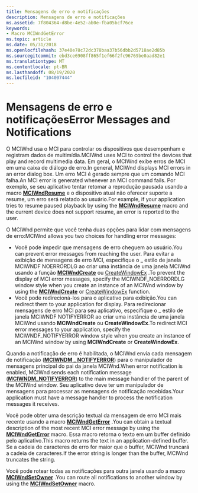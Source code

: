 ```yaml
---
title: Mensagens de erro e notificações
description: Mensagens de erro e notificações
ms.assetid: 7f804364-d8be-4e52-ab0e-fba05bcf76ce
keywords:
- Macro MCIWndGetError
ms.topic: article
ms.date: 05/31/2018
ms.openlocfilehash: 37e40e78c72dc378baa37b56dbb2d5718ae2d85b
ms.sourcegitcommit: ebd3ce6908ff865f1ef66f2fc96769be0aad82e1
ms.translationtype: MT
ms.contentlocale: pt-BR
ms.lasthandoff: 08/19/2020
ms.locfileid: "104007444"
---
```

# <a name="error-messages-and-notifications"></a><span data-ttu-id="6f8a6-104">Mensagens de erro e notificações</span><span class="sxs-lookup"><span data-stu-id="6f8a6-104">Error Messages and Notifications</span></span>

<span data-ttu-id="6f8a6-105">O MCIWnd usa o MCI para controlar os dispositivos que desempenham e registram dados de multimídia.</span><span class="sxs-lookup"><span data-stu-id="6f8a6-105">MCIWnd uses MCI to control the devices that play and record multimedia data.</span></span> <span data-ttu-id="6f8a6-106">Em geral, o MCIWnd exibe erros de MCI em uma caixa de diálogo de erro.</span><span class="sxs-lookup"><span data-stu-id="6f8a6-106">In general, MCIWnd displays MCI errors in an error dialog box.</span></span> <span data-ttu-id="6f8a6-107">Um erro MCI é gerado sempre que um comando MCI falha.</span><span class="sxs-lookup"><span data-stu-id="6f8a6-107">An MCI error is generated whenever an MCI command fails.</span></span> <span data-ttu-id="6f8a6-108">Por exemplo, se seu aplicativo tentar retomar a reprodução pausada usando a macro [**MCIWndResume**](/windows/desktop/api/Vfw/nf-vfw-mciwndresume) e o dispositivo atual não oferecer suporte a resume, um erro será relatado ao usuário.</span><span class="sxs-lookup"><span data-stu-id="6f8a6-108">For example, if your application tries to resume paused playback by using the [**MCIWndResume**](/windows/desktop/api/Vfw/nf-vfw-mciwndresume) macro and the current device does not support resume, an error is reported to the user.</span></span>

<span data-ttu-id="6f8a6-109">O MCIWnd permite que você tenha duas opções para lidar com mensagens de erro:</span><span class="sxs-lookup"><span data-stu-id="6f8a6-109">MCIWnd allows you two choices for handling error messages:</span></span>

-   <span data-ttu-id="6f8a6-110">Você pode impedir que mensagens de erro cheguem ao usuário.</span><span class="sxs-lookup"><span data-stu-id="6f8a6-110">You can prevent error messages from reaching the user.</span></span> <span data-ttu-id="6f8a6-111">Para evitar a exibição de mensagens de erro MCI, especifique o \_ estilo de janela MCIWNDF NOERRORDLG ao criar uma instância de uma janela MCIWnd usando a função [**MCIWndCreate**](/windows/desktop/api/Vfw/nf-vfw-mciwndcreatea) ou [CreateWindowEx](/windows/win32/api/winuser/nf-winuser-createwindowexa) .</span><span class="sxs-lookup"><span data-stu-id="6f8a6-111">To prevent the display of MCI error messages, specify the MCIWNDF\_NOERRORDLG window style when you create an instance of an MCIWnd window by using the [**MCIWndCreate**](/windows/desktop/api/Vfw/nf-vfw-mciwndcreatea) or [CreateWindowEx](/windows/win32/api/winuser/nf-winuser-createwindowexa) function.</span></span>
-   <span data-ttu-id="6f8a6-112">Você pode redirecioná-los para o aplicativo para exibição.</span><span class="sxs-lookup"><span data-stu-id="6f8a6-112">You can redirect them to your application for display.</span></span> <span data-ttu-id="6f8a6-113">Para redirecionar mensagens de erro MCI para seu aplicativo, especifique o \_ estilo de janela MCIWNDF NOTIFYERROR ao criar uma instância de uma janela MCIWnd usando **MCIWndCreate** ou **CreateWindowEx**.</span><span class="sxs-lookup"><span data-stu-id="6f8a6-113">To redirect MCI error messages to your application, specify the MCIWNDF\_NOTIFYERROR window style when you create an instance of an MCIWnd window by using **MCIWndCreate** or **CreateWindowEx**.</span></span>

<span data-ttu-id="6f8a6-114">Quando a notificação de erro é habilitada, o MCIWnd envia cada mensagem de notificação ([**MCIWNDM \_ NOTIFYERROR**](mciwndm-notifyerror.md)) para o manipulador de mensagens principal do pai da janela MCIWnd.</span><span class="sxs-lookup"><span data-stu-id="6f8a6-114">When error notification is enabled, MCIWnd sends each notification message ([**MCIWNDM\_NOTIFYERROR**](mciwndm-notifyerror.md)) to the main message handler of the parent of the MCIWnd window.</span></span> <span data-ttu-id="6f8a6-115">Seu aplicativo deve ter um manipulador de mensagens para processar as mensagens de notificação recebidas.</span><span class="sxs-lookup"><span data-stu-id="6f8a6-115">Your application must have a message handler to process the notification messages it receives.</span></span>

<span data-ttu-id="6f8a6-116">Você pode obter uma descrição textual da mensagem de erro MCI mais recente usando a macro [**MCIWndGetError**](/windows/desktop/api/Vfw/nf-vfw-mciwndgeterror) .</span><span class="sxs-lookup"><span data-stu-id="6f8a6-116">You can obtain a textual description of the most recent MCI error message by using the [**MCIWndGetError**](/windows/desktop/api/Vfw/nf-vfw-mciwndgeterror) macro.</span></span> <span data-ttu-id="6f8a6-117">Essa macro retorna o texto em um buffer definido pelo aplicativo.</span><span class="sxs-lookup"><span data-stu-id="6f8a6-117">This macro returns the text in an application-defined buffer.</span></span> <span data-ttu-id="6f8a6-118">Se a cadeia de caracteres de erro for maior que o buffer, MCIWnd truncará a cadeia de caracteres.</span><span class="sxs-lookup"><span data-stu-id="6f8a6-118">If the error string is longer than the buffer, MCIWnd truncates the string.</span></span>

<span data-ttu-id="6f8a6-119">Você pode rotear todas as notificações para outra janela usando a macro [**MCIWndSetOwner**](/windows/desktop/api/Vfw/nf-vfw-mciwndsetowner) .</span><span class="sxs-lookup"><span data-stu-id="6f8a6-119">You can route all notifications to another window by using the [**MCIWndSetOwner**](/windows/desktop/api/Vfw/nf-vfw-mciwndsetowner) macro.</span></span>

 

 
